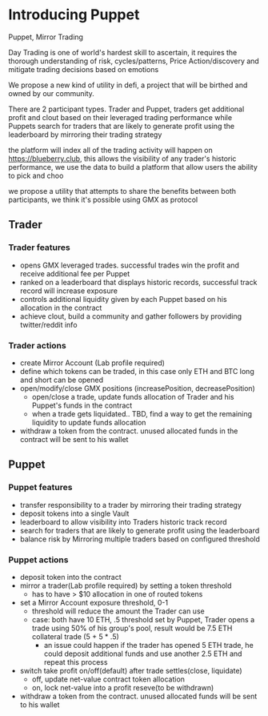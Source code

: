 # Introducing Puppet

Puppet, Mirror Trading

Day Trading is one of world's hardest skill to ascertain, it requires the thorough understanding of risk, cycles/patterns, Price Action/discovery and mitigate trading decisions based on emotions

We propose a new kind of utility in defi, a project that will be birthed and owned by our community. 

There are 2 participant types. Trader and Puppet, traders get additional profit and clout based on their leveraged trading performance while Puppets search for traders that are likely to generate profit using the leaderboard by mirroring their trading strategy

the platform will index all of the trading activity will happen on <https://blueberry.club>, this allows the visibility of any trader's historic performance, we use the data to build a platform that allow users the ability to pick and choo

we propose a utility that attempts to share the benefits between both participants, we think it's possible using GMX as protocol



## Trader

### Trader features

- opens GMX leveraged trades. successful trades win the profit and receive additional fee per Puppet
- ranked on a leaderboard that displays historic records, successful track record will increase exposure
- controls additional liquidity given by each Puppet based on his allocation in the contract
- achieve clout, build a community and gather followers by providing twitter/reddit info

### Trader actions

- create Mirror Account (Lab profile required)
- define which tokens can be traded, in this case only ETH and BTC long and short can be opened
- open/modify/close GMX positions (increasePosition, decreasePosition)
  - open/close a trade, update funds allocation of Trader and his Puppet's funds in the contract
  - when a trade gets liquidated.. TBD, find a way to get the remaining liquidity to update funds allocation
- withdraw a token from the contract. unused allocated funds in the contract will be sent to his wallet

## Puppet

### Puppet features

- transfer responsibility to a trader by mirroring their trading strategy
- deposit tokens into a single Vault
- leaderboard to allow visibility into Traders historic track record
- search for traders that are likely to generate profit using the leaderboard
- balance risk by Mirroring multiple traders based on configured threshold

### Puppet actions

- deposit token into the contract
- mirror a trader(Lab profile required) by setting a token threshold
  - has to have > $10 allocation in one of routed tokens
- set a Mirror Account exposure threshold, 0-1
  - threshold will reduce the amount the Trader can use
  - case: both have 10 ETH, .5 threshold set by Puppet, Trader opens a trade using 50% of his group's pool, result would be 7.5 ETH collateral trade (5 + 5 * .5)
    - an issue could happen if the trader has opened 5 ETH trade, he could deposit additional funds and use another 2.5 ETH and repeat this process
- switch take profit on/off(default) after trade settles(close, liquidate)
  - off, update net-value contract token allocation
  - on, lock net-value into a profit reseve(to be withdrawn)
- withdraw a token from the contract. unused allocated funds will be sent to his wallet
